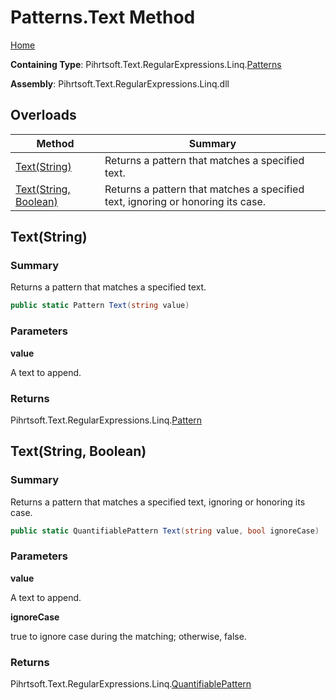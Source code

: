 # Patterns\.Text Method

[Home](../../../../../../README.md)

**Containing Type**: Pihrtsoft\.Text\.RegularExpressions\.Linq\.[Patterns](../README.md)

**Assembly**: Pihrtsoft\.Text\.RegularExpressions\.Linq\.dll

## Overloads

| Method | Summary |
| ------ | ------- |
| [Text(String)](#Pihrtsoft_Text_RegularExpressions_Linq_Patterns_Text_System_String_) | Returns a pattern that matches a specified text\. |
| [Text(String, Boolean)](#Pihrtsoft_Text_RegularExpressions_Linq_Patterns_Text_System_String_System_Boolean_) | Returns a pattern that matches a specified text, ignoring or honoring its case\. |

## Text\(String\) <a name="Pihrtsoft_Text_RegularExpressions_Linq_Patterns_Text_System_String_"></a>

### Summary

Returns a pattern that matches a specified text\.

```csharp
public static Pattern Text(string value)
```

### Parameters

**value**

A text to append\.

### Returns

Pihrtsoft\.Text\.RegularExpressions\.Linq\.[Pattern](../../Pattern/README.md)

## Text\(String, Boolean\) <a name="Pihrtsoft_Text_RegularExpressions_Linq_Patterns_Text_System_String_System_Boolean_"></a>

### Summary

Returns a pattern that matches a specified text, ignoring or honoring its case\.

```csharp
public static QuantifiablePattern Text(string value, bool ignoreCase)
```

### Parameters

**value**

A text to append\.

**ignoreCase**

true to ignore case during the matching; otherwise, false\.

### Returns

Pihrtsoft\.Text\.RegularExpressions\.Linq\.[QuantifiablePattern](../../QuantifiablePattern/README.md)

